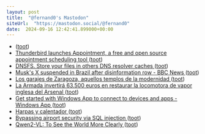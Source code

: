 ```yaml
---
layout: post
title:  "@fernand0's Mastodon"
siteUrl:  "https://mastodon.social/@fernand0"
date:  2024-09-16 12:42:41.899000+00:00
---
```

*  [ ](https://mastodon.social/@BurpBlog) ([toot](https://mastodon.social/@fernand0/113147285464285945))
*  [Thunderbird launches Appointment, a free and open source appointment scheduling tool   ](https://alternativeto.net/news/2024/8/thunderbird-launches-appointment-a-free-and-open-source-appointment-scheduling-tool/) ([toot](https://mastodon.social/@fernand0/113147061517788304))
*  [DNSFS. Store your files in others DNS resolver caches ](https://blog.benjojo.co.uk/post/dns-filesystem-true-cloud-storage-dnsf) ([toot](https://mastodon.social/@fernand0/113146812473784638))
*  [Musk's X suspended in Brazil after disinformation row - BBC News ](https://www.bbc.com/news/articles/c5y3rnl5qv3o.am) ([toot](https://mastodon.social/@fernand0/113146528976729905))
*  [Los garajes de Zaragoza, aquellos templos de la modernidad ](https://www.eldiario.es/aragon/el-prismatico/garajes-zaragoza-templos-modernidad_132_11619430.htm) ([toot](https://mastodon.social/@fernand0/113146315891806643))
*  [La Armada invertirá 63.500 euros en restaurar la locomotora de vapor inglesa del Arsenal ](https://www.diariodeferrol.com/articulo/ferrol/armada-invertira-63500-euros-restaurar-locomotora-vapor-inglesa-arsenal-497463) ([toot](https://mastodon.social/@fernand0/113146000962819106))
*  [Get started with Windows App to connect to devices and apps - Windows App ](https://learn.microsoft.com/en-us/windows-app/get-started-connect-devices-desktops-apps?tabs=windows-avd,windows-w365,windows-devbox,macos-rds,macos-p) ([toot](https://mastodon.social/@fernand0/113145432907551699))
*  [Harpas y calentador ](https://www.flickr.com/photos/fernand0/53982482830) ([toot](https://mastodon.social/@fernand0/113144683866189677))
*  [Bypassing airport security via SQL injection ](https://ian.sh/ts) ([toot](https://mastodon.social/@fernand0/113144669481043770))
*  [Qwen2-VL: To See the World More Clearly ](https://qwenlm.github.io/blog/qwen2-vl) ([toot](https://mastodon.social/@fernand0/113142671599007765))
